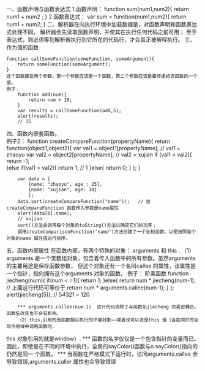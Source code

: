 一、函数声明与函数表达式
    1.函数声明：
        function sum(num1,num2){
            return num1 + num2 ;
        }
    2.函数表达式：
        var sum = function(num1,num2){
            return num1 + num2;
        }
二、解析器在向执行环境中加载数据是，对函数声明和函数表达式处理不同。
    解析器会先读取函数声明，并使其在执行任何代码之前可用；
    至于表达式，则必须等到解析器执行到它所在的代码行，才会真正被解释执行。
三、作为值的函数

    function callSomeFunction(someFunction, someArgument){
        return someFunction(someArgument);
    }
    这个函数接受两个参数。第一个参数应该是一个函数，第二个参数应该是要传递给该函数的一个值。
    例子：
        function add(num){
            return num + 10;
        }
        var results = callSomeFunction(add,5);
        alert(results);
        // 15

四、函数内嵌套函数。    
    例子2：
        function createCompareFunction(propertyName){
            return function(object1,object2){
                var val1 = object1[propertyName];  // val1 = zhaoyu
                var val2 = object2[propertyName];  // val2 = xujian
                if (val1 < val2){
                    return -1;      
                }else if(val1 > val2){
                    return 1;                    // 1
                }else{
                    return 0;
                }
            };
        }

        var data = [
            {name: "zhaoyu", age : 25},
            {name: "xujian", age: 30}
            ];
        data.sort(createCompareFunction("name"));   // 给createCompareFunction 函数传入参数是name属性
        alert(data[0].name);                   
        // xujian
        sort()方法会调用每个对象的toString()方法以确定它们的次序；
        调用createComparisonFunction("name")方法创建了一个比较函数，以便按照每个对象的name 属性值进行排序。

五、函数内部属性
    在函数内部，有两个特殊的对象： arguments 和 this .
    （1）arguments 是一个类数组对象，包含着传入函数中的所有参数。虽然arguments 的主要用途是保存函数参数，
但这个对象还有一个名叫callee 的属性，该属性是一个指针，指向拥有这个arguments 对象的函数。
    例子： 阶乘函数
        function jiecheng(num){
            if(num < =1){
                return 1;
            }else{
                return num * jiecheng(num-1);
                // 上面这行代码可等价于   return num * arguments.callee(num-1);
            }
        };
        alert(jiecheng(5));
        // 5*4*3*2*1 = 120

        *** arguments.callee(num-1)  这行代码消除了与函数名jiecheng 的紧密耦合。函数名改变也不会有影响。
        （2）this,引用的是函数据以执行的环境对象——或者也可以说是this 值（当在网页的全局作用域中调用函数时，
this 对象引用的就是window）.
        *** 函数的名字仅仅是一个包含指针的变量而已。因此，即使是在不同的环境中执行，全局的sayColor()函数与o.sayColor()指向的仍然是同一
个函数。
    *** 当函数在严格模式下运行时，访问arguments.callee 会导致错误,arguments.caller 属性也会导致错误
